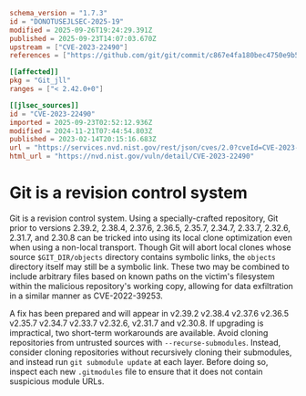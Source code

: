 ```toml
schema_version = "1.7.3"
id = "DONOTUSEJLSEC-2025-19"
modified = 2025-09-26T19:24:29.391Z
published = 2025-09-23T14:07:03.670Z
upstream = ["CVE-2023-22490"]
references = ["https://github.com/git/git/commit/c867e4fa180bec4750e9b54eb10f459030dbebfd", "https://github.com/git/git/security/advisories/GHSA-3wp6-j8xr-qw85", "https://github.com/git/git/security/advisories/GHSA-gw92-x3fm-3g3q", "https://security.gentoo.org/glsa/202312-15", "https://github.com/git/git/commit/c867e4fa180bec4750e9b54eb10f459030dbebfd", "https://github.com/git/git/security/advisories/GHSA-3wp6-j8xr-qw85", "https://github.com/git/git/security/advisories/GHSA-gw92-x3fm-3g3q", "https://security.gentoo.org/glsa/202312-15"]

[[affected]]
pkg = "Git_jll"
ranges = ["< 2.42.0+0"]

[[jlsec_sources]]
id = "CVE-2023-22490"
imported = 2025-09-23T02:52:12.936Z
modified = 2024-11-21T07:44:54.803Z
published = 2023-02-14T20:15:16.683Z
url = "https://services.nvd.nist.gov/rest/json/cves/2.0?cveId=CVE-2023-22490"
html_url = "https://nvd.nist.gov/vuln/detail/CVE-2023-22490"
```

# Git is a revision control system

Git is a revision control system. Using a specially-crafted repository, Git prior to versions 2.39.2, 2.38.4, 2.37.6, 2.36.5, 2.35.7, 2.34.7, 2.33.7, 2.32.6, 2.31.7, and 2.30.8 can be tricked into using its local clone optimization even when using a non-local transport. Though Git will abort local clones whose source `$GIT_DIR/objects` directory contains symbolic links, the `objects` directory itself may still be a symbolic link. These two may be combined to include arbitrary files based on known paths on the victim's filesystem within the malicious repository's working copy, allowing for data exfiltration in a similar manner as CVE-2022-39253.

A fix has been prepared and will appear in v2.39.2 v2.38.4 v2.37.6 v2.36.5 v2.35.7 v2.34.7 v2.33.7 v2.32.6, v2.31.7 and v2.30.8. If upgrading is impractical, two short-term workarounds are available. Avoid cloning repositories from untrusted sources with `--recurse-submodules`. Instead, consider cloning repositories without recursively cloning their submodules, and instead run `git submodule update` at each layer. Before doing so, inspect each new `.gitmodules` file to ensure that it does not contain suspicious module URLs.

